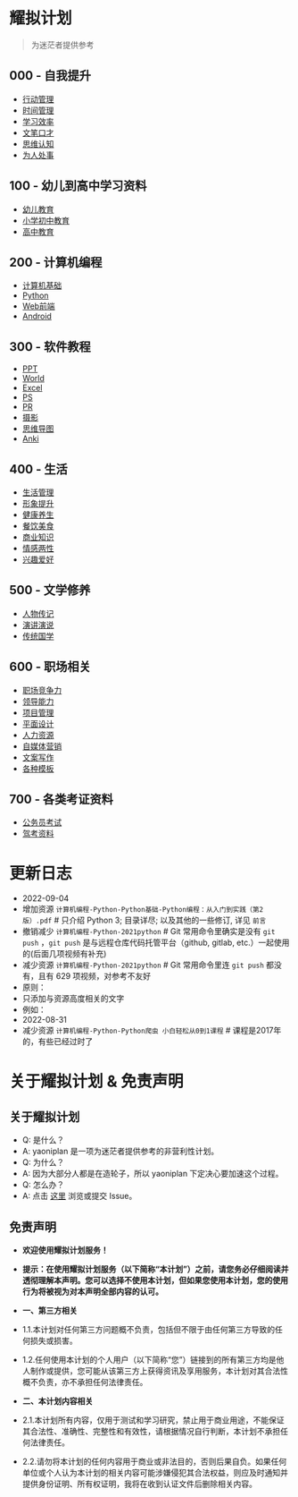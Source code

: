 # 耀拟计划  
>为迷茫者提供参考
## 000 - 自我提升
* [行动管理](https://www.aliyundrive.com/s/keRVra9mtad "行动管理")
* [时间管理](https://www.aliyundrive.com/s/1nNrmzRwHJQ "时间管理")
* [学习效率](https://www.aliyundrive.com/s/6vgBZbNuE7B "学习效率")
* [文笔口才](https://www.aliyundrive.com/s/mVzUeFPvynk "文笔口才")
* [思维认知](https://www.aliyundrive.com/s/i6Ljb7UBpfj "思维认知")
* [为人处事](https://www.aliyundrive.com/s/kqnPnRzRe87 "为人处事")
## 100 - 幼儿到高中学习资料
* [幼儿教育](https://www.aliyundrive.com/s/oAsnmMRy5Wr "幼儿教育")
* [小学初中教育](https://www.aliyundrive.com/s/ouqWtmdtRyK "小学初中教育")
* [高中教育](https://www.aliyundrive.com/s/a9UyTthzaRS "高中教育")
## 200 - 计算机编程
* [计算机基础](https://www.aliyundrive.com/s/k7BcpiMbpgQ "计算机基础")
* [Python](https://www.aliyundrive.com/s/XmEsDZd9HoT "Python")
* [Web前端](https://www.aliyundrive.com/s/WwaxvMHe4Bh "Web前端")
* [Android](https://www.aliyundrive.com/s/h8L4uCjQCgM "Android")
## 300 - 软件教程
* [PPT](https://www.aliyundrive.com/s/gS47adUV8do "PPT")
* [World](https://www.aliyundrive.com/s/tDquMiTfYah "World")
* [Excel](https://www.aliyundrive.com/s/AHKhn3jKyj9 "Excel")
* [PS](https://www.aliyundrive.com/s/QJ24Zzd593T "PS")
* [PR](https://www.aliyundrive.com/s/69Uz6AP8bib "PR")
* [摄影](https://www.aliyundrive.com/s/ZsDyJejTf6q "摄影")
* [思维导图](https://www.aliyundrive.com/s/nGYJMkFcvb4 "思维导图")
* [Anki](https://www.aliyundrive.com/s/VzoUTZn2Ref "Anki")
## 400 - 生活
* [生活管理](https://www.aliyundrive.com/s/8GpUYfBebm3 "生活管理")
* [形象提升](https://www.aliyundrive.com/s/7bLqTKrRGEW "形象提升")
* [健康养生](https://www.aliyundrive.com/s/45CMWsbaDc8 "健康养生")
* [餐饮美食](https://www.aliyundrive.com/s/WaQYnnMVgkY "餐饮美食")
* [商业知识](https://www.aliyundrive.com/s/TpDCTAvydFS "商业知识")
* [情感两性](https://www.aliyundrive.com/s/jq36xkW12vp "情感两性")
* [兴趣爱好](https://www.aliyundrive.com/s/G575najSduc "兴趣爱好")
## 500 - 文学修养
* [人物传记](https://www.aliyundrive.com/s/fH3e5fLTT9N "人物传记")
* [演讲演说](https://www.aliyundrive.com/s/b7YY5fHFQcT "演讲演说")
* [传统国学](https://www.aliyundrive.com/s/u7RLQphh4kK "传统国学")
## 600 - 职场相关
* [职场竞争力](https://www.aliyundrive.com/s/ztrSkNX2rcY "职场竞争力")
* [领导能力](https://www.aliyundrive.com/s/Y28EmpFgUj4 "领导能力")
* [项目管理](https://www.aliyundrive.com/s/Nc9pEyK4Yxz "项目管理")
* [平面设计](https://www.aliyundrive.com/s/f8UgcVDA5Sj "平面设计")
* [人力资源](https://www.aliyundrive.com/s/SmFWT9EpooX "人力资源")
* [自媒体营销](https://www.aliyundrive.com/s/R1MFohENhxM "自媒体营销")
* [文案写作](https://www.aliyundrive.com/s/Rng1XpTcNnP "文案写作")
* [各种模板](https://www.aliyundrive.com/s/1xpmpgTDF8t "各种模板")
## 700 - 各类考证资料
* [公务员考试](https://www.aliyundrive.com/s/akGhEbsPr3q "公务员考试")
* [驾考资料](https://www.aliyundrive.com/s/Cwmk6zsE3xT "驾考资料")
# 更新日志
* 2022-09-04
* 增加资源 `计算机编程-Python-Python基础-Python编程：从入门到实践（第2版）.pdf` # 只介绍 Python 3; 目录详尽; 以及其他的一些修订, 详见 `前言`
* 撤销减少 `计算机编程-Python-2021python` # Git 常用命令里确实是没有 `git push` ，`git push` 是与远程仓库代码托管平台（github, gitlab, etc.）一起使用的(后面几项视频有补充)
* 减少资源 `计算机编程-Python-2021python` # Git 常用命令里连 `git push` 都没有，且有 629 项视频，对参考不友好
* 原则： 
* 只添加与资源高度相关的文字
* 例如：
* 2022-08-31
* 减少资源 `计算机编程-Python-Python爬虫 小白轻松从0到1课程` # 课程是2017年的，有些已经过时了
# 关于耀拟计划 & 免责声明
## 关于耀拟计划
* Q: 是什么？
* A: yaoniplan 是一项为迷茫者提供参考的非营利性计划。
* Q: 为什么？
* A: 因为大部分人都是在造轮子，所以 yaoniplan 下定决心要加速这个过程。
* Q: 怎么办？
* A: 点击 [这里](https://github.com/yaoniplan/note/issues "Issues") 浏览或提交 Issue。
## 免责声明
* **欢迎使用耀拟计划服务！**

* **提示：在使用耀拟计划服务（以下简称“本计划”）之前，请您务必仔细阅读并透彻理解本声明。您可以选择不使用本计划，但如果您使用本计划，您的使用行为将被视为对本声明全部内容的认可。**

* **一、第三方相关**
* 1.1.本计划对任何第三方问题概不负责，包括但不限于由任何第三方导致的任何损失或损害。

* 1.2.任何使用本计划的个人用户（以下简称“您”）链接到的所有第三方均是他人制作或提供，您可能从该第三方上获得资讯及享用服务，本计划对其合法性概不负责，亦不承担任何法律责任。

* **二、本计划内容相关**
* 2.1.本计划所有内容，仅用于测试和学习研究，禁止用于商业用途，不能保证其合法性、准确性、完整性和有效性，请根据情况自行判断，本计划不承担任何法律责任。

* 2.2.请勿将本计划的任何内容用于商业或非法目的，否则后果自负。如果任何单位或个人认为本计划的相关内容可能涉嫌侵犯其合法权益，则应及时通知并提供身份证明、所有权证明，我将在收到认证文件后删除相关内容。
